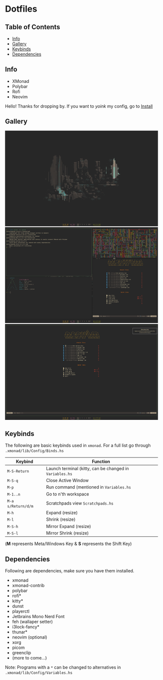 

# Dotfiles
## Table of Contents
- [Info](#info)
- [Gallery](#gallery)
- [Keybinds](#keybd)
- [Dependencies](#dep)

<a id="info"></a>

## Info
- XMonad
- Polybar
- Rofi
- Neovim

Hello! Thanks for dropping by.
If you want to *yoink* my config, go to [Install](#install)

<a id="gallery"></a>

## Gallery
<img src='/screenshots/home.png'>
<img src='/screenshots/tiles.png'>
<img src='/screenshots/nvim.png'>

<a id="keybd"></a>

## Keybinds
The following are basic keybinds used in `xmonad`. For a full list go through `.xmonad/lib/Config/Binds.hs`

|      Keybind       |                       Function                           |
| ------------------ | -------------------------------------------------------- |
| `M-S-Return`       | Launch terminal (kitty, can be changed in `Variables.hs` |
| `M-S-q`            | Close Active Window                                      |
| `M-p`              | Run command (mentioned in `Variables.hs`                 |
| `M-1..n`           | Go to n'th workspace                                     | 
| `M-a s/Return/d/m` | Scratchpads view `Scratchpads.hs`                        |
| `M-h`              | Expand (resize)                                          |
| `M-l`              | Shrink (resize)                                          |
| `M-S-h`            | Mirror Expand (resize)                                   |
| `M-S-l`            | Mirror Shrink (resize)                                   |

(**M** represents Meta/Windows Key & **S** represents the Shift Key)

<a id="dep"></a>

## Dependencies
Following are dependencies, make sure you have them installed.

- xmonad
- xmonad-contrib
- polybar
- rofi*
- kitty*
- dunst
- playerctl
- Jetbrains Mono Nerd Font
- feh (wallaper setter)
- i3lock-fancy*
- thunar*
- neovim (optional)
- xorg
- picom
- greenclip
- (more to come...)

Note: Programs with a `*` can be changed to alternatives in `.xmonad/lib/Config/Variables.hs`


